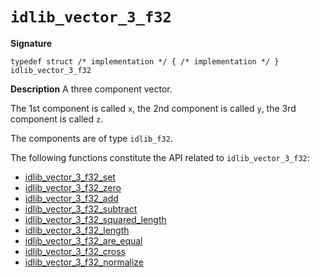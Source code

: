 # `idlib_vector_3_f32`

**Signature**
```
typedef struct /* implementation */ { /* implementation */ } idlib_vector_3_f32
```

**Description**
A three component vector.

The 1st component is called `x`,
the 2nd component is called `y`,
the 3rd component is called `z`.

The components are of type `idlib_f32`.

The following functions constitute the API related to `idlib_vector_3_f32`:
- [idlib_vector_3_f32_set](idlib_vector_3_f32_set.md)
- [idlib_vector_3_f32_zero](idlib_vector_3_f32_zero.md)
- [idlib_vector_3_f32_add](idlib_vector_3_f32_add.md)
- [idlib_vector_3_f32_subtract](idlib_vector_3_f32_subtract.md)
- [idlib_vector_3_f32_squared_length](idlib_vector_3_f32_squared_length.md)
- [idlib_vector_3_f32_length](idlib_vector_3_f32_length.md)
- [idlib_vector_3_f32_are_equal](idlib_vector_3_f32_are_equal.md)
- [idlib_vector_3_f32_cross](idlib_vector_3_f32_cross.md)
- [idlib_vector_3_f32_normalize](idlib_vector_3_f32_normalize.md)
